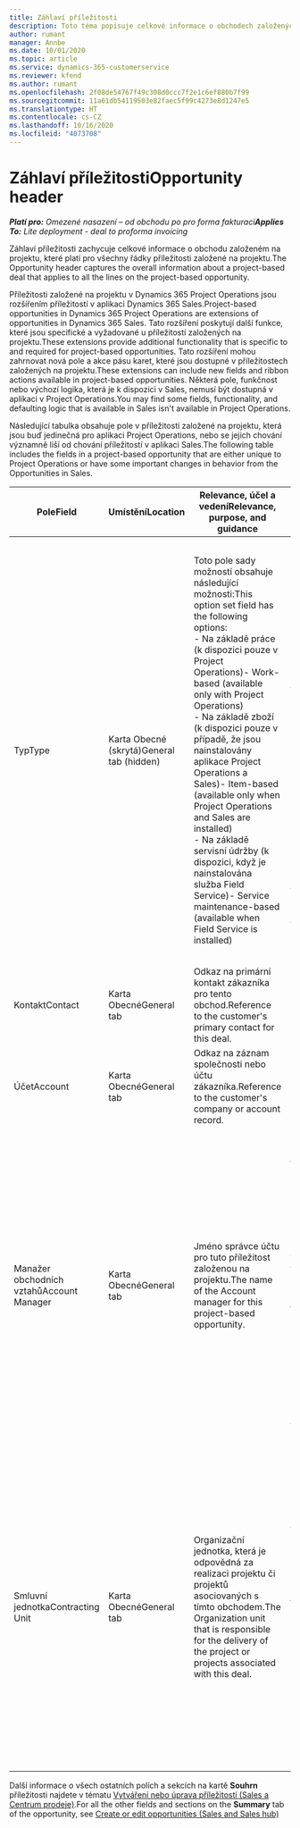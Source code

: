 ```yaml
---
title: Záhlaví příležitosti
description: Toto téma popisuje celkové informace o obchodech založených na projektu a řádcích příležitostí založených na projektu.
author: rumant
manager: Annbe
ms.date: 10/01/2020
ms.topic: article
ms.service: dynamics-365-customerservice
ms.reviewer: kfend
ms.author: rumant
ms.openlocfilehash: 2f08de54767f49c308d0ccc7f2e1c6ef880b7f99
ms.sourcegitcommit: 11a61db54119503e82faec5f99c4273e8d1247e5
ms.translationtype: HT
ms.contentlocale: cs-CZ
ms.lasthandoff: 10/16/2020
ms.locfileid: "4073708"
---
```

# <a name="opportunity-header"></a><span data-ttu-id="0ec69-103">Záhlaví příležitosti</span><span class="sxs-lookup"><span data-stu-id="0ec69-103">Opportunity header</span></span>

<span data-ttu-id="0ec69-104">_**Platí pro:** Omezené nasazení – od obchodu po pro forma fakturaci_</span><span class="sxs-lookup"><span data-stu-id="0ec69-104">_**Applies To:** Lite deployment - deal to proforma invoicing_</span></span>

<span data-ttu-id="0ec69-105">Záhlaví příležitosti zachycuje celkové informace o obchodu založeném na projektu, které platí pro všechny řádky příležitosti založené na projektu.</span><span class="sxs-lookup"><span data-stu-id="0ec69-105">The Opportunity header captures the overall information about a project-based deal that applies to all the lines on the project-based opportunity.</span></span>

<span data-ttu-id="0ec69-106">Příležitosti založené na projektu v Dynamics 365 Project Operations jsou rozšířením příležitostí v aplikaci Dynamics 365 Sales.</span><span class="sxs-lookup"><span data-stu-id="0ec69-106">Project-based opportunities in Dynamics 365 Project Operations are extensions of opportunities in Dynamics 365 Sales.</span></span> <span data-ttu-id="0ec69-107">Tato rozšíření poskytují další funkce, které jsou specifické a vyžadované u příležitostí založených na projektu.</span><span class="sxs-lookup"><span data-stu-id="0ec69-107">These extensions provide additional functionality that is specific to and required for project-based opportunities.</span></span> <span data-ttu-id="0ec69-108">Tato rozšíření mohou zahrnovat nová pole a akce pásu karet, které jsou dostupné v příležitostech založených na projektu.</span><span class="sxs-lookup"><span data-stu-id="0ec69-108">These extensions can include new fields and ribbon actions available in project-based opportunities.</span></span> <span data-ttu-id="0ec69-109">Některá pole, funkčnost nebo výchozí logika, která je k dispozici v Sales, nemusí být dostupná v aplikaci v Project Operations.</span><span class="sxs-lookup"><span data-stu-id="0ec69-109">You may find some fields, functionality, and defaulting logic that is available in Sales isn't available in Project Operations.</span></span>

<span data-ttu-id="0ec69-110">Následující tabulka obsahuje pole v příležitosti založené na projektu, která jsou buď jedinečná pro aplikaci Project Operations, nebo se jejich chování významně liší od chování příležitostí v aplikaci Sales.</span><span class="sxs-lookup"><span data-stu-id="0ec69-110">The following table includes the fields in a project-based opportunity that are either unique to Project Operations or have some important changes in behavior from the Opportunities in Sales.</span></span>

| <span data-ttu-id="0ec69-111">**Pole**</span><span class="sxs-lookup"><span data-stu-id="0ec69-111">**Field**</span></span> | <span data-ttu-id="0ec69-112">**Umístění**</span><span class="sxs-lookup"><span data-stu-id="0ec69-112">**Location**</span></span> | <span data-ttu-id="0ec69-113">**Relevance, účel a vedení**</span><span class="sxs-lookup"><span data-stu-id="0ec69-113">**Relevance, purpose, and guidance**</span></span> | <span data-ttu-id="0ec69-114">**Dopad na následné složky**</span><span class="sxs-lookup"><span data-stu-id="0ec69-114">**Downstream impact**</span></span> |
| --- | --- | --- | --- |
| <span data-ttu-id="0ec69-115">Typ</span><span class="sxs-lookup"><span data-stu-id="0ec69-115">Type</span></span> | <span data-ttu-id="0ec69-116">Karta Obecné (skrytá)</span><span class="sxs-lookup"><span data-stu-id="0ec69-116">General tab (hidden)</span></span> | <span data-ttu-id="0ec69-117">Toto pole sady možností obsahuje následující možnosti:</span><span class="sxs-lookup"><span data-stu-id="0ec69-117">This option set field has the following options:</span></span></br><span data-ttu-id="0ec69-118">- Na základě práce (k dispozici pouze v Project Operations)</span><span class="sxs-lookup"><span data-stu-id="0ec69-118">- Work-based (available only with Project Operations)</span></span></br><span data-ttu-id="0ec69-119">- Na základě zboží (k dispozici pouze v případě, že jsou nainstalovány aplikace Project Operations a Sales)</span><span class="sxs-lookup"><span data-stu-id="0ec69-119">- Item-based (available only when Project Operations and Sales are installed)</span></span></br><span data-ttu-id="0ec69-120">- Na základě servisní údržby (k dispozici, když je nainstalována služba Field Service)</span><span class="sxs-lookup"><span data-stu-id="0ec69-120">- Service maintenance-based (available when Field Service is installed)</span></span> | <span data-ttu-id="0ec69-121">Když použijete aplikaci Project Operations, hodnota tohoto pole se automaticky nastaví na **Na základě práce** , takže příležitost je klasifikována jako projektová.</span><span class="sxs-lookup"><span data-stu-id="0ec69-121">When you use Project Operations, this field value is automatically set to **Work-based** which classifies the Opportunity as project-based.</span></span> <span data-ttu-id="0ec69-122">Příležitost by měla být založená na projektu, aby byla povolena všechna rozšíření a funkce specifické pro projekt v procesu následného prodeje pro tento obchod.</span><span class="sxs-lookup"><span data-stu-id="0ec69-122">An Opportunity should be project-based to enable all project-specific extensions and functionality in the downstream sales process for this deal.</span></span> |
| <span data-ttu-id="0ec69-123">Kontakt</span><span class="sxs-lookup"><span data-stu-id="0ec69-123">Contact</span></span> | <span data-ttu-id="0ec69-124">Karta Obecné</span><span class="sxs-lookup"><span data-stu-id="0ec69-124">General tab</span></span> | <span data-ttu-id="0ec69-125">Odkaz na primární kontakt zákazníka pro tento obchod.</span><span class="sxs-lookup"><span data-stu-id="0ec69-125">Reference to the customer's primary contact for this deal.</span></span> | |
| <span data-ttu-id="0ec69-126">Účet</span><span class="sxs-lookup"><span data-stu-id="0ec69-126">Account</span></span> | <span data-ttu-id="0ec69-127">Karta Obecné</span><span class="sxs-lookup"><span data-stu-id="0ec69-127">General tab</span></span> | <span data-ttu-id="0ec69-128">Odkaz na záznam společnosti nebo účtu zákazníka.</span><span class="sxs-lookup"><span data-stu-id="0ec69-128">Reference to the customer's company or account record.</span></span> | |
| <span data-ttu-id="0ec69-129">Manažer obchodních vztahů</span><span class="sxs-lookup"><span data-stu-id="0ec69-129">Account Manager</span></span> | <span data-ttu-id="0ec69-130">Karta Obecné</span><span class="sxs-lookup"><span data-stu-id="0ec69-130">General tab</span></span> | <span data-ttu-id="0ec69-131">Jméno správce účtu pro tuto příležitost založenou na projektu.</span><span class="sxs-lookup"><span data-stu-id="0ec69-131">The name of the Account manager for this project-based opportunity.</span></span> | <span data-ttu-id="0ec69-132">Manažer obchodních vztahů je zodpovědný za řízení vztahu se zákazníkem až do dokončení tohoto projektu.</span><span class="sxs-lookup"><span data-stu-id="0ec69-132">The Account manager is responsible for managing the relationship with the customer through the completion of this project.</span></span> <span data-ttu-id="0ec69-133">Smluvní jednotka je nastavena na výchozí hodnoty na základě záznamu rezervovatelného zdroje svázaného se správcem účtu.</span><span class="sxs-lookup"><span data-stu-id="0ec69-133">Based on the bookable resource record tied to the Account manager, the contracting unit is defaulted.</span></span> |
| <span data-ttu-id="0ec69-134">Smluvní jednotka</span><span class="sxs-lookup"><span data-stu-id="0ec69-134">Contracting Unit</span></span> | <span data-ttu-id="0ec69-135">Karta Obecné</span><span class="sxs-lookup"><span data-stu-id="0ec69-135">General tab</span></span> | <span data-ttu-id="0ec69-136">Organizační jednotka, která je odpovědná za realizaci projektu či projektů asociovaných s tímto obchodem.</span><span class="sxs-lookup"><span data-stu-id="0ec69-136">The Organization unit that is responsible for the delivery of the project or projects associated with this deal.</span></span> | <span data-ttu-id="0ec69-137">Smluvní jednotka je divize společnosti, která dokončí projekty po uzavření obchodu.</span><span class="sxs-lookup"><span data-stu-id="0ec69-137">The contracting unit is the division of the company that will complete the project(s) after the deal is closed.</span></span> <span data-ttu-id="0ec69-138">Každá smluvní jednotka má měnu a tato měna se používá k vykazování odhadovaných a skutečných nákladů vzniklých během projektu.</span><span class="sxs-lookup"><span data-stu-id="0ec69-138">Every contracting unit has a currency, and this currency is used to report estimated and actual costs incurred during the project.</span></span> |

<span data-ttu-id="0ec69-139">Další informace o všech ostatních polích a sekcích na kartě **Souhrn** příležitosti najdete v tématu [Vytváření nebo úprava příležitostí (Sales a Centrum prodeje)](https://docs.microsoft.com/dynamics365/sales-enterprise/create-edit-opportunity-sales).</span><span class="sxs-lookup"><span data-stu-id="0ec69-139">For all the other fields and sections on the **Summary** tab of the opportunity, see [Create or edit opportunities (Sales and Sales hub)](https://docs.microsoft.com/dynamics365/sales-enterprise/create-edit-opportunity-sales)</span></span>
